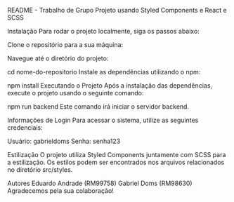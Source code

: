 README - Trabalho de Grupo
Projeto usando Styled Components e React e SCSS

Instalação
Para rodar o projeto localmente, siga os passos abaixo:

Clone o repositório para a sua máquina:

Navegue até o diretório do projeto:

cd nome-do-repositorio
Instale as dependências utilizando o npm:

npm install
Executando o Projeto
Após a instalação das dependências, execute o projeto usando o seguinte comando:

npm run backend
Este comando irá iniciar o servidor backend.

Informações de Login
Para acessar o sistema, utilize as seguintes credenciais:

Usuário: gabrieldoms
Senha: senha123

Estilização
O projeto utiliza Styled Components juntamente com SCSS para a estilização. Os estilos podem ser encontrados nos arquivos relacionados no diretório src/styles.


Autores
Eduardo Andrade (RM99758)
Gabriel Doms (RM98630)
Agradecemos pela sua colaboração!
